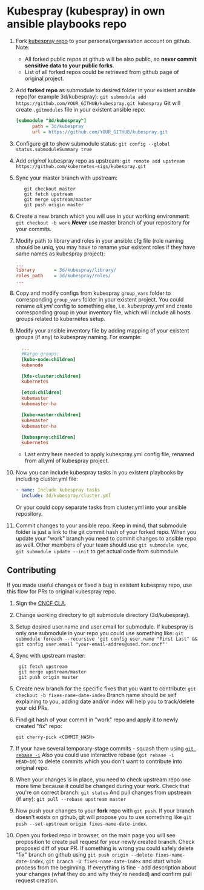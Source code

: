 # Kubespray (kubespray) in own ansible playbooks repo

1. Fork [kubespray repo](https://github.com/kubernetes-sigs/kubespray) to your personal/organisation account on github.
   Note:
     * All forked public repos at github will be also public, so **never commit sensitive data to your public forks**.
     * List of all forked repos could be retrieved from github page of original project.

2. Add **forked repo** as submodule to desired folder in your existent ansible repo(for example 3d/kubespray):
  ```git submodule add https://github.com/YOUR_GITHUB/kubespray.git kubespray```
  Git will create `.gitmodules` file in your existent ansible repo:

   ```ini
   [submodule "3d/kubespray"]
         path = 3d/kubespray
         url = https://github.com/YOUR_GITHUB/kubespray.git
   ```

3. Configure git to show submodule status:
```git config --global status.submoduleSummary true```

4. Add *original* kubespray repo as upstream:
```git remote add upstream https://github.com/kubernetes-sigs/kubespray.git```

5. Sync your master branch with upstream:

   ```ShellSession
      git checkout master
      git fetch upstream
      git merge upstream/master
      git push origin master
   ```

6. Create a new branch which you will use in your working environment:
```git checkout -b work```
    ***Never*** use master branch of your repository for your commits.

7. Modify path to library and roles in your ansible.cfg file (role naming should be uniq, you may have to rename your existent roles if they have same names as kubespray project):

   ```ini
   ...
   library       = 3d/kubespray/library/
   roles_path    = 3d/kubespray/roles/
   ...
   ```

8. Copy and modify configs from kubespray `group_vars` folder to corresponding `group_vars` folder in your existent project.
You could rename *all.yml* config to something else, i.e. *kubespray.yml* and create corresponding group in your inventory file, which will include all hosts groups related to kubernetes setup.

9. Modify your ansible inventory file by adding mapping of your existent groups (if any) to kubespray naming.
   For example:

   ```ini
     ...
     #Kargo groups:
     [kube-node:children]
     kubenode

     [k8s-cluster:children]
     kubernetes

     [etcd:children]
     kubemaster
     kubemaster-ha

     [kube-master:children]
     kubemaster
     kubemaster-ha

     [kubespray:children]
     kubernetes
     ```

     * Last entry here needed to apply kubespray.yml config file, renamed from all.yml of kubespray project.

10. Now you can include kubespray tasks in you existent playbooks by including cluster.yml file:

     ```yml
     - name: Include kubespray tasks
       include: 3d/kubespray/cluster.yml
     ```

     Or your could copy separate tasks from cluster.yml into your ansible repository.

11. Commit changes to your ansible repo. Keep in mind, that submodule folder is just a link to the git commit hash of your forked repo.
When you update your "work" branch you need to commit changes to ansible repo as well.
Other members of your team should use ```git submodule sync```, ```git submodule update --init``` to get actual code from submodule.

## Contributing

If you made useful changes or fixed a bug in existent kubespray repo, use this flow for PRs to original kubespray repo.

1. Sign the [CNCF CLA](https://git.k8s.io/community/CLA.md).

2. Change working directory to git submodule directory (3d/kubespray).

3. Setup desired user.name and user.email for submodule.
If kubespray is only one submodule in your repo you could use something like:
```git submodule foreach --recursive 'git config user.name "First Last" && git config user.email "your-email-addres@used.for.cncf"'```

4. Sync with upstream master:

   ```ShellSession
    git fetch upstream
    git merge upstream/master
    git push origin master
     ```

5. Create new branch for the specific fixes that you want to contribute:
```git checkout -b fixes-name-date-index```
Branch name should be self explaining to you, adding date and/or index will help you to track/delete your old PRs.

6. Find git hash of your commit in "work" repo and apply it to newly created "fix" repo:

     ```ShellSession
     git cherry-pick <COMMIT_HASH>
     ```

7. If your have several temporary-stage commits - squash them using [```git rebase -i```](http://eli.thegreenplace.net/2014/02/19/squashing-github-pull-requests-into-a-single-commit)
Also you could use interactive rebase (```git rebase -i HEAD~10```) to delete commits which you don't want to contribute into original repo.

8. When your changes is in place, you need to check upstream repo one more time because it could be changed during your work.
Check that you're on correct branch:
```git status```
And pull changes from upstream (if any):
```git pull --rebase upstream master```

9. Now push your changes to your **fork** repo with ```git push```. If your branch doesn't exists on github, git will propose you to use something like ```git push --set-upstream origin fixes-name-date-index```.

10. Open you forked repo in browser, on the main page you will see proposition to create pull request for your newly created branch. Check proposed diff of your PR. If something is wrong you could safely delete "fix" branch on github using ```git push origin --delete fixes-name-date-index```, ```git branch -D fixes-name-date-index``` and start whole process from the beginning.
If everything is fine - add description about your changes (what they do and why they're needed) and confirm pull request creation.

